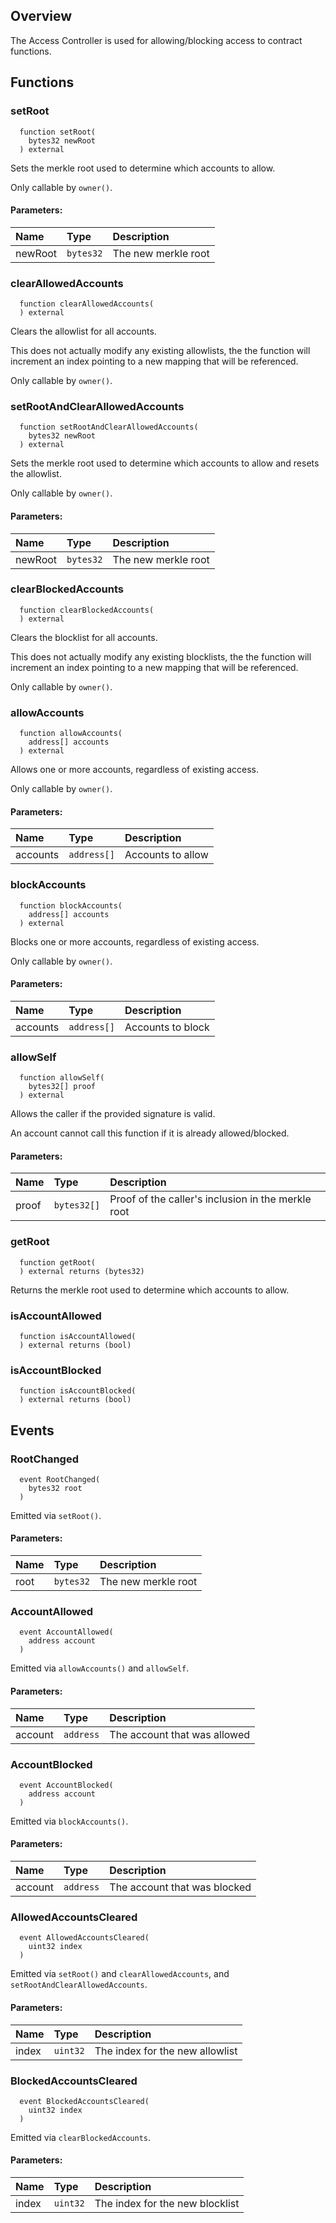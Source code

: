 ## Overview

The Access Controller is used for allowing/blocking access to
contract functions.



## Functions
### setRoot
```solidity
  function setRoot(
    bytes32 newRoot
  ) external
```
Sets the merkle root used to determine which accounts
to allow.

Only callable by `owner()`.

#### Parameters:
| Name | Type | Description                                                          |
| :--- | :--- | :------------------------------------------------------------------- |
|newRoot | `bytes32` | The new merkle root
### clearAllowedAccounts
```solidity
  function clearAllowedAccounts(
  ) external
```
Clears the allowlist for all accounts.

This does not actually modify any existing allowlists, the
the function will increment an index pointing to a new mapping
that will be referenced.

Only callable by `owner()`.

### setRootAndClearAllowedAccounts
```solidity
  function setRootAndClearAllowedAccounts(
    bytes32 newRoot
  ) external
```
Sets the merkle root used to determine which accounts
to allow and resets the allowlist.

Only callable by `owner()`.

#### Parameters:
| Name | Type | Description                                                          |
| :--- | :--- | :------------------------------------------------------------------- |
|newRoot | `bytes32` | The new merkle root
### clearBlockedAccounts
```solidity
  function clearBlockedAccounts(
  ) external
```
Clears the blocklist for all accounts.

This does not actually modify any existing blocklists, the
the function will increment an index pointing to a new mapping
that will be referenced.

Only callable by `owner()`.

### allowAccounts
```solidity
  function allowAccounts(
    address[] accounts
  ) external
```
Allows one or more accounts, regardless of existing access.

Only callable by `owner()`.

#### Parameters:
| Name | Type | Description                                                          |
| :--- | :--- | :------------------------------------------------------------------- |
|accounts | `address[]` | Accounts to allow
### blockAccounts
```solidity
  function blockAccounts(
    address[] accounts
  ) external
```
Blocks one or more accounts, regardless of existing access.

Only callable by `owner()`.

#### Parameters:
| Name | Type | Description                                                          |
| :--- | :--- | :------------------------------------------------------------------- |
|accounts | `address[]` | Accounts to block
### allowSelf
```solidity
  function allowSelf(
    bytes32[] proof
  ) external
```
Allows the caller if the provided signature is valid.

An account cannot call this function if it is already
allowed/blocked.

#### Parameters:
| Name | Type | Description                                                          |
| :--- | :--- | :------------------------------------------------------------------- |
|proof | `bytes32[]` | Proof of the caller's inclusion in the merkle root
### getRoot
```solidity
  function getRoot(
  ) external returns (bytes32)
```
Returns the merkle root used to determine which accounts
to allow.



### isAccountAllowed
```solidity
  function isAccountAllowed(
  ) external returns (bool)
```



### isAccountBlocked
```solidity
  function isAccountBlocked(
  ) external returns (bool)
```



## Events
### RootChanged
```solidity
  event RootChanged(
    bytes32 root
  )
```

Emitted via `setRoot()`.

#### Parameters:
| Name                           | Type          | Description                                    |
| :----------------------------- | :------------ | :--------------------------------------------- |
|root| `bytes32` | The new merkle root
### AccountAllowed
```solidity
  event AccountAllowed(
    address account
  )
```

Emitted via `allowAccounts()` and `allowSelf`.

#### Parameters:
| Name                           | Type          | Description                                    |
| :----------------------------- | :------------ | :--------------------------------------------- |
|account| `address` | The account that was allowed
### AccountBlocked
```solidity
  event AccountBlocked(
    address account
  )
```

Emitted via `blockAccounts()`.

#### Parameters:
| Name                           | Type          | Description                                    |
| :----------------------------- | :------------ | :--------------------------------------------- |
|account| `address` | The account that was blocked
### AllowedAccountsCleared
```solidity
  event AllowedAccountsCleared(
    uint32 index
  )
```

Emitted via `setRoot()` and `clearAllowedAccounts`,
and `setRootAndClearAllowedAccounts`.

#### Parameters:
| Name                           | Type          | Description                                    |
| :----------------------------- | :------------ | :--------------------------------------------- |
|index| `uint32` | The index for the new allowlist
### BlockedAccountsCleared
```solidity
  event BlockedAccountsCleared(
    uint32 index
  )
```

Emitted via `clearBlockedAccounts`.

#### Parameters:
| Name                           | Type          | Description                                    |
| :----------------------------- | :------------ | :--------------------------------------------- |
|index| `uint32` | The index for the new blocklist
